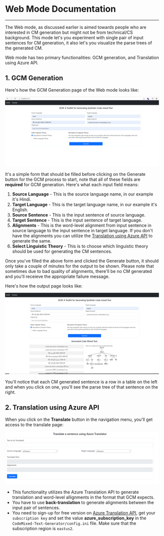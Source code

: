 # Web Mode Documentation
---

The Web mode, as discussed earlier is aimed towards people who are interested in CM generation but might not be from technical/CS background. This mode let's you experiment with single pair of input sentences for CM generation, it also let's you visualize the parse trees of the generated CM.

Web mode has two primary functionalities: GCM generation, and Translation using Azure API.

## 1. GCM Generation

Here's how the GCM Generation page of the Web mode looks like:

![](../images/web_app.PNG)

It's a simple form that should be filled before clicking on the Generate button for the GCM process to start, note that all of these fields are **required** for GCM generation. Here's what each input field means:

1. **Source Language** - This is the source language name, in our example it's Hindi.
2. **Target Language** - This is the target language name, in our example it's English.
3. **Source Sentence** - This is the input sentence of source language.
4. **Target Sentence** - This is the input sentence of target language.
5. **Alignments** - This is the word-level alignment from input sentence in source language to the input sentence in target language. If you don't have the alignments you can utilize the [Translation using Azure API](translation-using-azure-api) to generate the same.
6. **Select Linguistic Theory** - This is to choose which linguistic theory should be used for generating the CM sentences.

Once you've filled the above form and clicked the Generate button, it should only take a couple of minutes for the output to be shown. Please note that sometimes due to bad quality of alignments, there'll be no CM generated and you'll receieve the appropriate failure message.

Here's how the output page looks like:

![](../images/web_ui_demp2.PNG)

You'll notice that each CM generated sentence is a row in a table on the left and when you click on one, you'll see the parse tree of that sentence on the right.

## 2. Translation using Azure API

When you click on the **Translate** button in the navigation menu, you'll get access to the translate page:

![](../images/translate.PNG)

- This functionality utilizes the Azure Translation API to generate translation and word-level allignments in the format that GCM expects. 
- You have to use **back-translation** to generate alignments between the input pair of sentences.
- You need to sign-up for free version on [Azure Translation API](https://azure.microsoft.com/en-us/services/cognitive-services/translator/), get your `subscription key` and set the value **azure_subscription_key** in the `CodeMixed-Text-Generator/config.ini` file. Make sure that the subscription region is `eastus2`.
